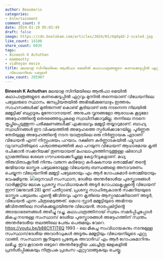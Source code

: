 ```yaml
---
author: Beaumaris
categories:
- Entertainment
comment_count: 0
date: 2024-01-29 05:03:49
draft: false
image: https://cdn.boolokam.com/articles/2024/01/dqdqdd-2-scaled.jpg
like_count: 14100
share_count: 6035
tags:
- Bineesh K Achuthan
- mammootty
- vidheyan movie
title: മലയാള സിനിമയിലെ ആൽഫാ മെയിൽ കഥാപാത്രങ്ങളുടെ കണക്കെടുപ്പിൽ ഏറ്റവും മുന്നിൽ തന്നെയാണ്
  വിധേയനിലെ പട്ടേലർ
view_count: 295907
---
```


**Bineesh K Achuthan** മലയാള സിനിമയിലെ ആൽഫാ മെയിൽ കഥാപാത്രങ്ങളുടെ കണക്കെടുപ്പിൽ ഏറ്റവും മുന്നിൽ തന്നെയാണ് വിധേയനിലെ പട്ടേലരുടെ സ്ഥാനം. ജനപ്രിയതയിൽ അഭിരമിക്കുമ്പോഴും ഇത്തരം സാഹസങ്ങൾക്ക് മുതിരുന്നത് കൊണ്ട് കൂടിയാണ് ഒരു നടനെന്ന നിലയിൽ മമ്മൂട്ടിക്ക് ബഹുദൂരം മുന്നേറാനായത്. അനുചര വൃന്ദങ്ങളോ ആരാധക കൂട്ടമോ അദ്ദേഹത്തിൻ്റെ തെരഞ്ഞെടുപ്പുകളെ സ്വാധീനിക്കാറുമില്ല. തന്നിലെ നടനെ തൃപ്തിപ്പെടുത്തുന്ന പരീക്ഷണങ്ങൾക്ക് എക്കാലവും മമ്മൂട്ടി തയ്യാറുമാണ്. ബാഹ്യ സ്വാധീനങ്ങൾ ഈ വിഷയത്തിൽ അദ്ദേഹത്തെ സ്പർശിക്കാറേയില്ല. പൂർണ്ണത തേടിയുള്ള അദ്ദേഹത്തിൻ്റെ നടന യാത്രയിലെ ഒരു നിർണ്ണായക ഏടാണ് വിധേയൻ എന്ന് നിസ്സംശയം പറയാം. ദക്ഷിണ കർണ്ണാടകയിൽ ഫ്യൂഡൽ വ്യവസ്ഥിതിയുടെ പശ്ചാത്തലത്തിൽ കഥ പറയുന്ന വിധേയന് ആധാരമായ കൃതി രചിക്കാൻ സക്കറിയക്ക് തുണയായത് മംഗലാപുരത്തിനടുത്തുള്ള ഷിരാഡി ഗ്രാമത്തിലെ ശേഖര ഗൗഡയെക്കുറിച്ചുള്ള കേട്ടറിവുകളാണ്. മധ്യ തിരുവിതാംകൂറിൽ നിന്നും വരുന്ന കുടിയേറ്റ കർഷകനായ തൊമ്മിക്ക് തൻ്റെ ജന്മിയായ ഭാസ്ക്കര പട്ടേലരോടുള്ള വിധേയത്വ ബന്ധങ്ങളെ അനാവരണം ചെയ്യുന്ന വിധേയനിൽ മമ്മൂട്ടി പട്ടേലരായും എം ആർ ഗോപകുമാർ തൊമ്മിയായും വേഷമിടുന്നു. ![](https://cdn.boolokam.com/articles/2024/01/dqdqdd-2-scaled.jpg)ഒട്ടനവധി സംസ്ഥാന, ദേശീയ അന്തർദേശീയ പുരസ്ക്കാരങ്ങൾ വാരിക്കൂട്ടിയ ലോക പ്രശസ്ത സംവിധായകൻ അടൂർ ഗോപാലകൃഷ്ണൻ്റെ വിധേയന് ഇന്ന് (ജനുവരി 28) മൂന്ന് പതീറ്റാണ്ട്. പ്രശസ്ത സാഹിത്യകാരൻ സക്കറിയയുടെ ഭാസ്ക്കര പട്ടേലരും എൻ്റെ ജീവിതവും എന്ന കൃതിയെ ആസ്പദമാക്കിയാണ് അടൂർ, വിധേയൻ എന്ന ചിത്രമെടുത്തത്. മെഗാ സ്റ്റാർ മമ്മൂട്ടിയുടെ അഭിനയ ജീവിതത്തിലെ നാഴികക്കല്ലായിരുന്നു വിധേയൻ. താരപ്പകിട്ടിൻ്റെ അടയാഭരണങ്ങൾ അഴിച്ചു വച്ചു, കഥാപാത്രത്തിനായ് സ്വയം സമർപ്പിച്ചപ്പോൾ മികച്ച നടനുള്ള സംസ്ഥാന/ ദേശീയ പുരസ്കാരങ്ങൾ അദ്ദേഹത്തിന് സ്വന്തം. അന്തർദേശീയ തലത്തിലെ പേരും പെരുമയും വേറെ. https://youtu.be/b88CflTlT6Q 1993 - ലെ മികച്ച സംവിധായകനും നടനുമുള്ള സംസ്ഥാന/ദേശീയ അവാർഡുകൾ അടൂരും മമ്മൂട്ടിയും വിധേയനിലൂടെ ഏറ്റു വാങ്ങി. സംസ്ഥാന ജൂറിയുടെ പ്രത്യേക അവാർഡ് എം ആർ ഗോപകുമാറിനും ലഭിച്ചു. ഇവ കൂടാതെ ഒട്ടേറെ അന്തർദ്ദേശ്ശീയ ചലച്ചിത്ര മേളകളിൽ പ്രദർശിപ്പിക്കുകയും നിരൂപക പ്രശംസ ഏറ്റുവാങ്ങുകയും ചെയ്തു.